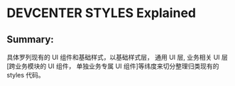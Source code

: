 # DEVCENTER STYLES Explained

## Summary: 
具体罗列现有的 UI 组件和基础样式，以基础样式层， 通用 UI 层, 业务相关 UI 层[跨业务模块的 UI 组件， 单独业务专属 UI 组件]等纬度来切分整理归类现有的styles 代码。
